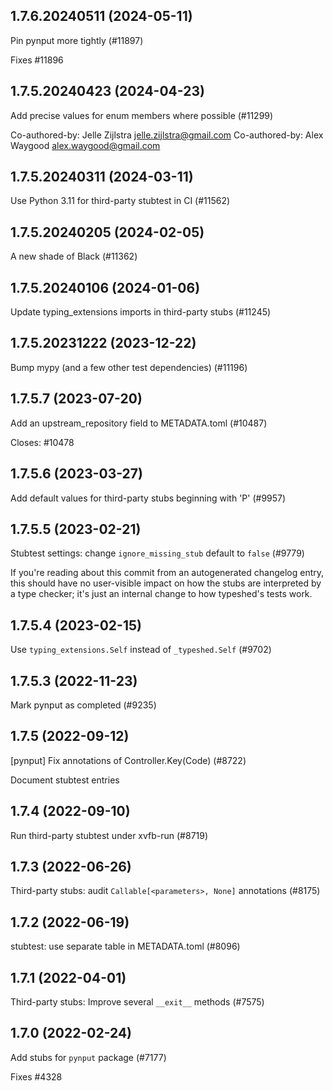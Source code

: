 ## 1.7.6.20240511 (2024-05-11)

Pin pynput more tightly (#11897)

Fixes  #11896

## 1.7.5.20240423 (2024-04-23)

Add precise values for enum members where possible (#11299)

Co-authored-by: Jelle Zijlstra <jelle.zijlstra@gmail.com>
Co-authored-by: Alex Waygood <alex.waygood@gmail.com>

## 1.7.5.20240311 (2024-03-11)

Use Python 3.11 for third-party stubtest in CI (#11562)

## 1.7.5.20240205 (2024-02-05)

A new shade of Black (#11362)

## 1.7.5.20240106 (2024-01-06)

Update typing_extensions imports in third-party stubs (#11245)

## 1.7.5.20231222 (2023-12-22)

Bump mypy (and a few other test dependencies) (#11196)

## 1.7.5.7 (2023-07-20)

Add an upstream_repository field to METADATA.toml (#10487)

Closes: #10478

## 1.7.5.6 (2023-03-27)

Add default values for third-party stubs beginning with 'P' (#9957)

## 1.7.5.5 (2023-02-21)

Stubtest settings: change `ignore_missing_stub` default to `false` (#9779)

If you're reading about this commit from an autogenerated changelog entry, this should have no user-visible impact on how the stubs are interpreted by a type checker; it's just an internal change to how typeshed's tests work.

## 1.7.5.4 (2023-02-15)

Use `typing_extensions.Self` instead of `_typeshed.Self` (#9702)

## 1.7.5.3 (2022-11-23)

Mark pynput as completed (#9235)

## 1.7.5 (2022-09-12)

[pynput] Fix annotations of Controller.Key(Code) (#8722)

Document stubtest entries

## 1.7.4 (2022-09-10)

Run third-party stubtest under xvfb-run (#8719)

## 1.7.3 (2022-06-26)

Third-party stubs: audit `Callable[<parameters>, None]` annotations (#8175)

## 1.7.2 (2022-06-19)

stubtest: use separate table in METADATA.toml (#8096)

## 1.7.1 (2022-04-01)

Third-party stubs: Improve several `__exit__` methods (#7575)

## 1.7.0 (2022-02-24)

Add stubs for `pynput` package (#7177)

Fixes #4328

